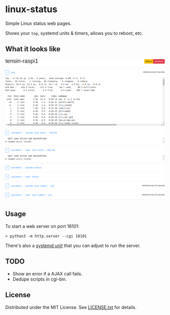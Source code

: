 linux-status
============

Simple Linux status web pages.

Shows your `top`, systemd units & timers, allows you to reboot, etc.

What it looks like
------------------

![Example page][example]

[example]: img/example.png "Example page"

Usage
-----

To start a web server on port 18101:

    > python3 -m http.server --cgi 18101

There's also a [systemd unit] that you can adjust to run the server.

[systemd unit]: systemd/linux-status.service

TODO
----

* Show an error if a AJAX call fails.
* Dedupe scripts in cgi-bin.

License
-------
Distributed under the MIT License.
See [LICENSE.txt] for details.

[LICENSE.txt]: LICENSE.txt
